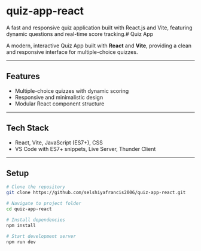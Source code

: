 # quiz-app-react
A fast and responsive quiz application built with React.js and Vite, featuring dynamic questions and real-time score tracking.# Quiz App

A modern, interactive Quiz App built with **React** and **Vite**, providing a clean and responsive interface for multiple-choice quizzes.

---

## Features
- Multiple-choice quizzes with dynamic scoring
- Responsive and minimalistic design
- Modular React component structure

---

## Tech Stack
- React, Vite, JavaScript (ES7+), CSS
- VS Code with ES7+ snippets, Live Server, Thunder Client

---

## Setup

```bash
# Clone the repository
git clone https://github.com/selshiyafrancis2006/quiz-app-react.git

# Navigate to project folder
cd quiz-app-react

# Install dependencies
npm install

# Start development server
npm run dev
